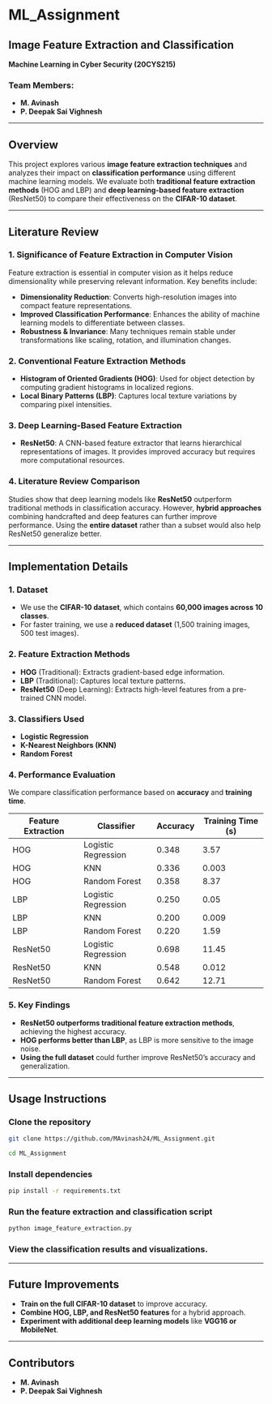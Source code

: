 # ML_Assignment

## Image Feature Extraction and Classification
**Machine Learning in Cyber Security (20CYS215)**  

### Team Members:
- **M. Avinash** 
- **P. Deepak Sai Vighnesh** 

---

## Overview  
This project explores various **image feature extraction techniques** and analyzes their impact on **classification performance** using different machine learning models. We evaluate both **traditional feature extraction methods** (HOG and LBP) and **deep learning-based feature extraction** (ResNet50) to compare their effectiveness on the **CIFAR-10 dataset**.

---

## Literature Review  
### 1. Significance of Feature Extraction in Computer Vision  
Feature extraction is essential in computer vision as it helps reduce dimensionality while preserving relevant information. Key benefits include:  
- **Dimensionality Reduction**: Converts high-resolution images into compact feature representations.  
- **Improved Classification Performance**: Enhances the ability of machine learning models to differentiate between classes.  
- **Robustness & Invariance**: Many techniques remain stable under transformations like scaling, rotation, and illumination changes.  

### 2. Conventional Feature Extraction Methods  
- **Histogram of Oriented Gradients (HOG)**: Used for object detection by computing gradient histograms in localized regions.  
- **Local Binary Patterns (LBP)**: Captures local texture variations by comparing pixel intensities.  

### 3. Deep Learning-Based Feature Extraction  
- **ResNet50**: A CNN-based feature extractor that learns hierarchical representations of images. It provides improved accuracy but requires more computational resources.  

### 4. Literature Review Comparison  
Studies show that deep learning models like **ResNet50** outperform traditional methods in classification accuracy. However, **hybrid approaches** combining handcrafted and deep features can further improve performance. Using the **entire dataset** rather than a subset would also help ResNet50 generalize better.  

---

## Implementation Details  
### 1. Dataset  
- We use the **CIFAR-10 dataset**, which contains **60,000 images across 10 classes**.  
- For faster training, we use a **reduced dataset** (1,500 training images, 500 test images).  

### 2. Feature Extraction Methods  
- **HOG** (Traditional): Extracts gradient-based edge information.  
- **LBP** (Traditional): Captures local texture patterns.  
- **ResNet50** (Deep Learning): Extracts high-level features from a pre-trained CNN model.  

### 3. Classifiers Used  
- **Logistic Regression**  
- **K-Nearest Neighbors (KNN)**  
- **Random Forest**  

### 4. Performance Evaluation  
We compare classification performance based on **accuracy** and **training time**.  

| Feature Extraction | Classifier           | Accuracy | Training Time (s) |
|-------------------|--------------------|----------|-----------------|
| HOG               | Logistic Regression | 0.348    | 3.57            |
| HOG               | KNN                 | 0.336    | 0.003           |
| HOG               | Random Forest       | 0.358    | 8.37            |
| LBP               | Logistic Regression | 0.250    | 0.05            |
| LBP               | KNN                 | 0.200    | 0.009           |
| LBP               | Random Forest       | 0.220    | 1.59            |
| ResNet50          | Logistic Regression | 0.698    | 11.45           |
| ResNet50          | KNN                 | 0.548    | 0.012           |
| ResNet50          | Random Forest       | 0.642    | 12.71           |

### 5. Key Findings  
- **ResNet50 outperforms traditional feature extraction methods**, achieving the highest accuracy.  
- **HOG performs better than LBP**, as LBP is more sensitive to the image noise.  
- **Using the full dataset** could further improve ResNet50’s accuracy and generalization.  

---

## Usage Instructions  
### Clone the repository  
```bash
git clone https://github.com/MAvinash24/ML_Assignment.git
```
```bash
cd ML_Assignment
```

### Install dependencies  
```bash
pip install -r requirements.txt
```

### Run the feature extraction and classification script  
```bash
python image_feature_extraction.py
```

### View the classification results and visualizations.  

---

## Future Improvements  
- **Train on the full CIFAR-10 dataset** to improve accuracy.  
- **Combine HOG, LBP, and ResNet50 features** for a hybrid approach.  
- **Experiment with additional deep learning models** like **VGG16 or MobileNet**.  

---

## Contributors  
- **M. Avinash**  
- **P. Deepak Sai Vighnesh**  
